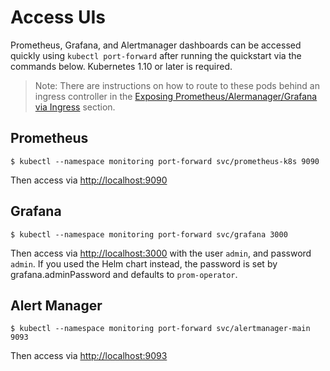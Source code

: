 # Access UIs

Prometheus, Grafana, and Alertmanager dashboards can be accessed quickly using `kubectl port-forward` after running the quickstart via the commands below. Kubernetes 1.10 or later is required.

> Note: There are instructions on how to route to these pods behind an ingress controller in the [Exposing Prometheus/Alermanager/Grafana via Ingress](customizations/exposing-prometheus-alertmanager-grafana-ingress.md) section.

## Prometheus

```shell
$ kubectl --namespace monitoring port-forward svc/prometheus-k8s 9090
```

Then access via [http://localhost:9090](http://localhost:9090)

## Grafana

```shell
$ kubectl --namespace monitoring port-forward svc/grafana 3000
```

Then access via [http://localhost:3000](http://localhost:3000) with the user `admin`, and password `admin`. If you used the Helm chart instead, the password is set by grafana.adminPassword and defaults to `prom-operator`.

## Alert Manager

```shell
$ kubectl --namespace monitoring port-forward svc/alertmanager-main 9093
```

Then access via [http://localhost:9093](http://localhost:9093)
